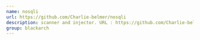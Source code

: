 ```yaml
---
name: nosqli
url: https://github.com/Charlie-belmer/nosqli
description: scanner and injector. URL : https://github.com/Charlie-belmer/nosqli Groups : blackarch blackarch-webapp blackarch-scanner blackarch-exploitation
group: blackarch
---
```

